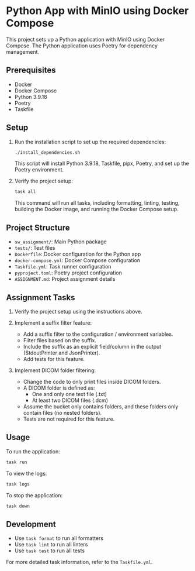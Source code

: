 # Python App with MinIO using Docker Compose

This project sets up a Python application with MinIO using Docker Compose. The Python application uses Poetry for dependency management.

## Prerequisites

- Docker
- Docker Compose
- Python 3.9.18
- Poetry
- Taskfile

## Setup

1. Run the installation script to set up the required dependencies:

    ```sh
    ./install_dependencies.sh
    ```

   This script will install Python 3.9.18, Taskfile, pipx, Poetry, and set up the Poetry environment.

2. Verify the project setup:

    ```sh
    task all
    ```

   This command will run all tasks, including formatting, linting, testing, building the Docker image, and running the Docker Compose setup.

## Project Structure

- `sw_assignment/`: Main Python package
- `tests/`: Test files
- `Dockerfile`: Docker configuration for the Python app
- `docker-compose.yml`: Docker Compose configuration
- `Taskfile.yml`: Task runner configuration
- `pyproject.toml`: Poetry project configuration
- `ASSIGNMENT.md`: Project assignment details

## Assignment Tasks

1. Verify the project setup using the instructions above.

2. Implement a suffix filter feature:
   - Add a suffix filter to the configuration / environment variables.
   - Filter files based on the suffix.
   - Include the suffix as an explicit field/column in the output (StdoutPrinter and JsonPrinter).
   - Add tests for this feature.

3. Implement DICOM folder filtering:
   - Change the code to only print files inside DICOM folders.
   - A DICOM folder is defined as:
     * One and only one text file (.txt)
     * At least two DICOM files (.dcm)
   - Assume the bucket only contains folders, and these folders only contain files (no nested folders).
   - Tests are not required for this feature.

## Usage

To run the application:

```sh
task run
```

To view the logs:

```sh
task logs
```

To stop the application:

```sh
task down
```

## Development

- Use `task format` to run all formatters
- Use `task lint` to run all linters
- Use `task test` to run all tests

For more detailed task information, refer to the `Taskfile.yml`.